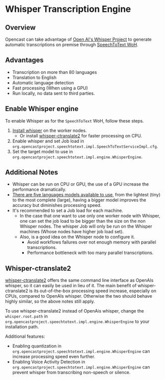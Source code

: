 Whisper Transcription Engine
============================

Overview
--------

Opencast can take advantage of [Open AI's Whisper Project]() to generate automatic transcriptions on premise through 
[SpeechToText WoH](../../workflowoperationhandlers/speechtotext-woh.md).

Advantages
----------
- Transcription on more than 80 languages
- Translation to English
- Automatic language detection
- Fast processing (When using a GPU)
- Run locally, no data sent to third parties.

Enable Whisper engine
---------------------
To enable Whisper as for the `SpeechToText` WoH, follow these steps.

1. [Install whisper](https://github.com/openai/whisper#setup) on the worker nodes.
    - Or install [whisper-ctranslate2](https://github.com/Softcatala/whisper-ctranslate2) for faster processing
      on CPU.
2. Enable whisper and set Job load in `org.opencastproject.speechtotext.impl.SpeechToTextServiceImpl.cfg`.
3. Set the target model to use in `org.opencastproject.speechtotext.impl.engine.WhisperEngine`.


Additional Notes
----------------

- Whisper can be run on CPU or GPU, the use of a GPU increase the performance dramatically.
- [There are five languages models available to use](https://github.com/openai/whisper#available-models-and-languages), 
from the lightest (tiny) to the most complete (large), having a
bigger model improves the accuracy but diminishes processing speed.
- It's recommended to set a Job load for each machine. 
  - In the case that one want to use only one worker node with Whisper,
one can set the job load to be bigger than the size on the non Whisper nodes. The whisper Job will only be run on 
the Whisper machines (Whose nodes have higher job load set).
  - Also, is a good idea on the Whisper node to configure it.
    - Avoid workflows failures over not enough memory with parallel transcriptions.
    - Performance bottleneck with too many parallel transcriptions.


Whisper-ctranslate2
-------------------

[whisper-ctranslate2](https://github.com/Softcatala/whisper-ctranslate2) offers the same command line interface
as OpenAIs whisper, so it can easily be used in lieu of it. The main benefit of whisper-ctranslate2 is its
out-of-the-box processing speed increase, especially on CPUs, compared to OpenAIs whisper. Otherwise the two
should behave highly similar, so the above notes still apply.

To use whisper-ctranslate2 instead of OpenAis whisper, change the `whisper.root.path` in
`org.opencastproject.speechtotext.impl.engine.WhisperEngine` to your installation path.

Additional features:
- Enabling quantization in `org.opencastproject.speechtotext.impl.engine.WhisperEngine` can increase processing
  speed even further.
- Enabling Voice Activity Detection in `org.opencastproject.speechtotext.impl.engine.WhisperEngine` can prevent
  whisper from transcribing non-speech or silence.